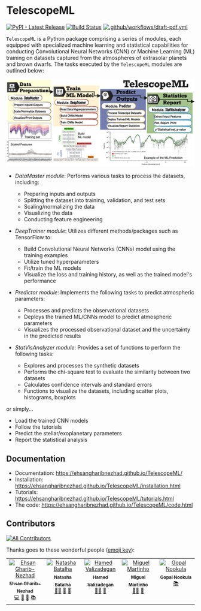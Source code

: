 # TelescopeML

[![PyPI - Latest Release](https://img.shields.io/pypi/v/TelescopeML.svg?logo=pypi&logoColor=white&label=PyPI)](https://pypi.python.org/pypi/TelescopeML)
[![Build Status](https://app.travis-ci.com/EhsanGharibNezhad/TelescopeML.svg?branch=main)](https://app.travis-ci.com/EhsanGharibNezhad/TelescopeML)
[![.github/workflows/draft-pdf.yml](https://github.com/EhsanGharibNezhad/TelescopeML/actions/workflows/draft-pdf.yml/badge.svg)](https://github.com/EhsanGharibNezhad/TelescopeML/actions/workflows/draft-pdf.yml)

``TelescopeML`` is a Python package comprising a series of modules, each equipped with specialized machine learning and
statistical capabilities for conducting Convolutional Neural Networks (CNN) or Machine Learning (ML) training on
datasets captured from the atmospheres of extrasolar planets and brown dwarfs. The tasks executed by the ``TelescopeML``
modules are outlined below:


![](docs/figures/TelescopeML_modules.png)

- *DataMaster module*: Performs various tasks to process the datasets, including:

    - Preparing inputs and outputs
    - Splitting the dataset into training, validation, and test sets
    - Scaling/normalizing the data
    - Visualizing the data
    - Conducting feature engineering

- *DeepTrainer module*: Utilizes different methods/packages such as TensorFlow to:

  - Build Convolutional Neural Networks (CNNs) model using the training examples
  - Utilize tuned hyperparameters
  - Fit/train the ML models
  - Visualize the loss and training history, as well as the trained model's performance

- *Predictor module*: Implements the following tasks to predict atmospheric parameters:

  - Processes and predicts the observational datasets
  - Deploys the trained ML/CNNs model to predict atmospheric parameters
  - Visualizes the processed observational dataset and the uncertainty in the predicted results

- *StatVisAnalyzer module*: Provides a set of functions to perform the following tasks:

  - Explores and processes the synthetic datasets
  - Performs the chi-square test to evaluate the similarity between two datasets
  - Calculates confidence intervals and standard errors
  - Functions to visualize the datasets, including scatter plots, histograms, boxplots


or simply...

 - Load the trained CNN models
 - Follow the tutorials
 - Predict the stellar/exoplanetary parameters
 - Report the statistical analysis



## Documentation

- Documentation: https://ehsangharibnezhad.github.io/TelescopeML/
- Installation: https://ehsangharibnezhad.github.io/TelescopeML/installation.html
- Tutorials: https://ehsangharibnezhad.github.io/TelescopeML/tutorials.html
- The code: https://ehsangharibnezhad.github.io/TelescopeML/code.html


## Contributors

<!-- ALL-CONTRIBUTORS-BADGE:START - Do not remove or modify this section -->
[![All Contributors](https://img.shields.io/badge/all_contributors-5-orange.svg?style=flat-square)](#contributors-)
<!-- ALL-CONTRIBUTORS-BADGE:END -->

Thanks goes to these wonderful people ([emoji key](https://allcontributors.org/docs/en/emoji-key)):
<!-- ALL-CONTRIBUTORS-LIST:START - Do not remove or modify this section -->
<!-- prettier-ignore-start -->
<!-- markdownlint-disable -->


<table>
  <tbody>
    <tr>
      <td align="center" valign="top" width="20%">
        <a href="https://github.com/EhsanGharibNezhad">
          <img src="https://avatars.githubusercontent.com/u/22139918?v=4?s=100" width="100px;" alt="Ehsan Gharib-Nezhad"/><br />
          <sub><b>Ehsan Gharib-Nezhad</b></sub>
        </a><br/>
        <a href="https://github.com/EhsanGharibNezhad/TelescopeML/commits?author=EhsanGharibNezhad" title="Code">💻</a> 
        <a href="#ideas" title="Ideas, Leading ">🤔</a>
        <a href="https://pypi.org/project/TelescopeML/" title="Maintenance">🚧</a>
        <a href="https://ehsangharibnezhad.github.io/TelescopeML/tutorials.html" title="tutorial">📚</a>
      </td>
      <td align="center" valign="top" width="20%">
        <a href="http://natashabatalha.github.io">
          <img src="https://avatars.githubusercontent.com/u/6554465?v=4?s=100" width="100px;" alt="Natasha Batalha"/><br />
          <sub><b>Natasha Batalha</b></sub>
        </a><br/>
        <a href="#mentoring-astro" title="mentoring">🧑‍🏫</a> 
        <a href="https://github.com/EhsanGharibNezhad/TelescopeML/commits?author=natashabatalha" title="bug">🐛</a>
        <a href="#ideas" title="Ideas & Feedback">🤔</a>
      </td>
      <td align="center" valign="top" width="20%">
        <a href="https://github.com/hvalizad">
          <img src="https://avatars.githubusercontent.com/u/52180694?v=4?s=100" width="100px;" alt="Hamed Valizadegan"/><br />
          <sub><b>Hamed Valizadegan</b></sub>
        </a><br/>
        <a href="#mentoring-ML" title="mentoring">🧑‍🏫</a> 
        <a href="#ideas" title="Ideas & Feedback">🤔</a>
      </td>
      <td align="center" valign="top" width="20%">
        <a href="https://github.com/migmartinho">
          <img src="https://avatars.githubusercontent.com/u/47117139?v=4?s=100" width="100px;" alt="Miguel Martinho"/><br />
          <sub><b>Miguel Martinho</b></sub>
        </a><br/>
        <a href="" title="mentoring-CNNTuning-BOHB" title="Mentoring">🧑‍🏫</a>
        <a href="#ideas" title="Ideas & Feedback">🤔</a>
      </td>
      <td align="center" valign="top" width="20%">
        <a href="https://github.com/letgotopal">
          <img src="https://avatars.githubusercontent.com/u/89670109?v=4?s=100" width="100px;" alt="Gopal Nookula"/><br />
          <sub><b>Gopal Nookula</b></sub>
        </a><br/>
        <a href="https://ehsangharibnezhad.github.io/TelescopeML/tutorials.html" title="tutorial">📚</a>
      </td>
    </tr>
  </tbody>
</table>



<!-- ALL-CONTRIBUTORS-LIST:END -->
